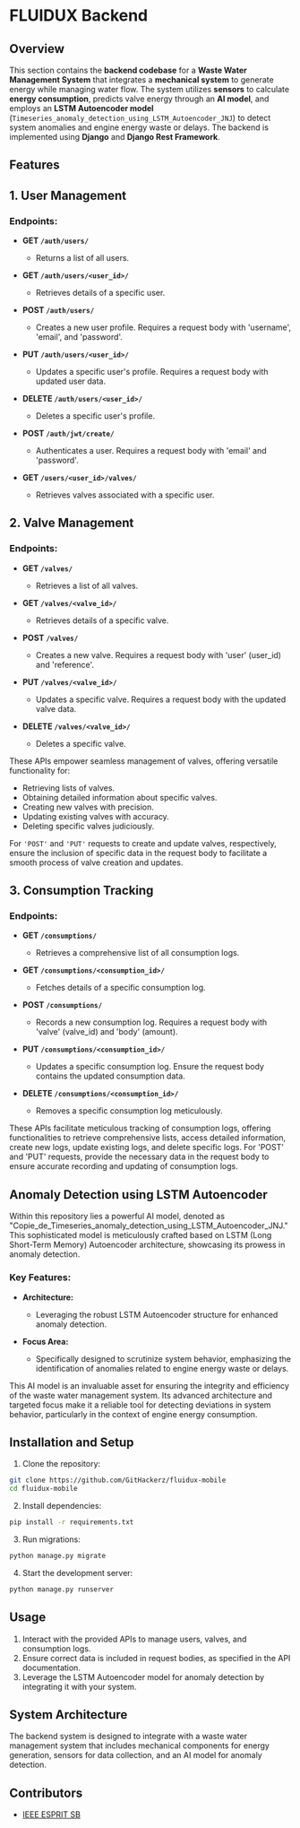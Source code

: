 # FLUIDUX Backend

## Overview

This section contains the **backend codebase** for a **Waste Water Management System** that integrates a **mechanical system** to generate energy while managing water flow. The system utilizes **sensors** to calculate **energy consumption**, predicts valve energy through an **AI model**, and employs an **LSTM Autoencoder model** (`Timeseries_anomaly_detection_using_LSTM_Autoencoder_JNJ`) to detect system anomalies and engine energy waste or delays. The backend is implemented using **Django** and **Django Rest Framework**.

## Features

## 1. User Management

### Endpoints:

- **GET `/auth/users/`**
  - Returns a list of all users.

- **GET `/auth/users/<user_id>/`**
  - Retrieves details of a specific user.

- **POST `/auth/users/`**
  - Creates a new user profile. Requires a request body with 'username', 'email', and 'password'.

- **PUT `/auth/users/<user_id>/`**
  - Updates a specific user's profile. Requires a request body with updated user data.

- **DELETE `/auth/users/<user_id>/`**
  - Deletes a specific user's profile.

- **POST `/auth/jwt/create/`**
  - Authenticates a user. Requires a request body with 'email' and 'password'.

- **GET `/users/<user_id>/valves/`**
  - Retrieves valves associated with a specific user.

## 2. Valve Management
### Endpoints:

- **GET `/valves/`**
  - Retrieves a list of all valves.

- **GET `/valves/<valve_id>/`**
  - Retrieves details of a specific valve.

- **POST `/valves/`**
  - Creates a new valve. Requires a request body with 'user' (user_id) and 'reference'.

- **PUT `/valves/<valve_id>/`**
  - Updates a specific valve. Requires a request body with the updated valve data.

- **DELETE `/valves/<valve_id>/`**
  - Deletes a specific valve.


These APIs empower seamless management of valves, offering versatile functionality for:

- Retrieving lists of valves.
- Obtaining detailed information about specific valves.
- Creating new valves with precision.
- Updating existing valves with accuracy.
- Deleting specific valves judiciously.

For `'POST'` and `'PUT'` requests to create and update valves, respectively, ensure the inclusion of specific data in the request body to facilitate a smooth process of valve creation and updates.

## 3. Consumption Tracking

### Endpoints:

- **GET `/consumptions/`**
  - Retrieves a comprehensive list of all consumption logs.

- **GET `/consumptions/<consumption_id>/`**
  - Fetches details of a specific consumption log.

- **POST `/consumptions/`**
  - Records a new consumption log. Requires a request body with 'valve' (valve_id) and 'body' (amount).

- **PUT `/consumptions/<consumption_id>/`**
  - Updates a specific consumption log. Ensure the request body contains the updated consumption data.

- **DELETE `/consumptions/<consumption_id>/`**
  - Removes a specific consumption log meticulously.

These APIs facilitate meticulous tracking of consumption logs, offering functionalities to retrieve comprehensive lists, access detailed information, create new logs, update existing logs, and delete specific logs. For 'POST' and 'PUT' requests, provide the necessary data in the request body to ensure accurate recording and updating of consumption logs.

## Anomaly Detection using LSTM Autoencoder

Within this repository lies a powerful AI model, denoted as "Copie_de_Timeseries_anomaly_detection_using_LSTM_Autoencoder_JNJ." This sophisticated model is meticulously crafted based on LSTM (Long Short-Term Memory) Autoencoder architecture, showcasing its prowess in anomaly detection.

### Key Features:

- **Architecture:**
  - Leveraging the robust LSTM Autoencoder structure for enhanced anomaly detection.

- **Focus Area:**
  - Specifically designed to scrutinize system behavior, emphasizing the identification of anomalies related to engine energy waste or delays.

This AI model is an invaluable asset for ensuring the integrity and efficiency of the waste water management system. Its advanced architecture and targeted focus make it a reliable tool for detecting deviations in system behavior, particularly in the context of engine energy consumption.

## Installation and Setup

1. Clone the repository:

```bash
git clone https://github.com/GitHackerz/fluidux-mobile
cd fluidux-mobile
```

2. Install dependencies:

```bash
pip install -r requirements.txt
```

3. Run migrations:

```bash
python manage.py migrate
```

4. Start the development server:

```bash
python manage.py runserver
```

## Usage

1. Interact with the provided APIs to manage users, valves, and consumption logs.
2. Ensure correct data is included in request bodies, as specified in the API documentation.
3. Leverage the LSTM Autoencoder model for anomaly detection by integrating it with your system.

## System Architecture

The backend system is designed to integrate with a waste water management system that includes mechanical components for energy generation, sensors for data collection, and an AI model for anomaly detection.

## Contributors

- [IEEE ESPRIT SB](https://esprit.ieee.tn/)

